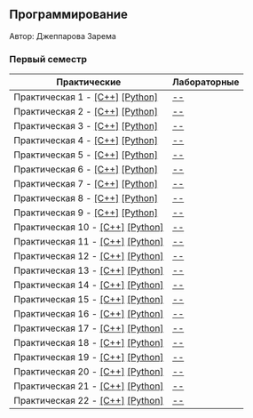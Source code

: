 ## Программирование

Автор: Джеппарова Зарема

### Первый семестр

| Практические | Лабораторные |
| ------------ | ------------ |
| Практическая 1 - [[C++]](./practice/01/c++/) [[Python]](./practice/01/python/) | [--]() |
| Практическая 2 - [[C++]](./practice/02/c++/) [[Python]](./practice/02/python/) | [--]() |
| Практическая 3 - [[C++]](./practice/03/c++/) [[Python]](./practice/03/python/) | [--]() |
| Практическая 4 - [[C++]](./practice/04/c++/) [[Python]](./practice/04/python/) | [--]() |
| Практическая 5 - [[C++]](./practice/05/c++/) [[Python]](./practice/05/python/) | [--]() |
| Практическая 6 - [[C++]](./practice/06/c++/) [[Python]](./practice/06/python/) | [--]() |
| Практическая 7 - [[C++]](./practice/07/c++/) [[Python]](./practice/07/python/) | [--]() |
| Практическая 8 - [[C++]](./practice/08/c++/) [[Python]](./practice/08/python/) | [--]() |
| Практическая 9 - [[C++]](./practice/09/c++/) [[Python]](./practice/09/python/) | [--]() |
| Практическая 10 - [[C++]](./practice/10/c++/) [[Python]](./practice/10/python/) | [--]() |
| Практическая 11 - [[C++]](./practice/11/c++/) [[Python]](./practice/11/python/) | [--]() |
| Практическая 12 - [[C++]](./practice/12/c++/) [[Python]](./practice/12/python/) | [--]() |
| Практическая 13 - [[C++]](./practice/13/c++/) [[Python]](./practice/13/python/) | [--]() |
| Практическая 14 - [[C++]](./practice/14/c++/) [[Python]](./practice/14/python/) | [--]() |
| Практическая 15 - [[C++]](./practice/15/c++/) [[Python]](./practice/15/python/) | [--]() |
| Практическая 16 - [[C++]](./practice/16/c++/) [[Python]](./practice/16/python/) | [--]() |
| Практическая 17 - [[C++]](./practice/17/c++/) [[Python]](./practice/17/python/) | [--]() |
| Практическая 18 - [[C++]](./practice/18/c++/) [[Python]](./practice/18/python/) | [--]() |
| Практическая 19 - [[C++]](./practice/19/c++/) [[Python]](./practice/19/python/) | [--]() |
| Практическая 20 - [[C++]](./practice/20/c++/) [[Python]](./practice/20/python/) | [--]() |
| Практическая 21 - [[C++]](./practice/21/c++/) [[Python]](./practice/21/python/) | [--]() |
| Практическая 22 - [[C++]](./practice/22/c++/) [[Python]](./practice/22/python/) | [--]() |